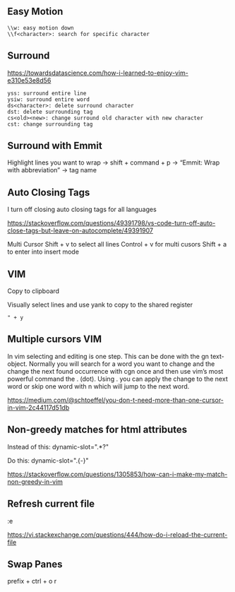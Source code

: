 ## Easy Motion

```
\\w: easy motion down
\\f<character>: search for specific character 
```


## Surround

https://towardsdatascience.com/how-i-learned-to-enjoy-vim-e310e53e8d56

```
yss: surround entire line
ysiw: surround entire word
ds<character>: delete surround character
dst: delete surrounding tag
cs<old><new>: change surround old character with new character
cst: change surrounding tag
```

## Surround with Emmit

Highlight lines you want to wrap -> shift + command + p -> “Emmit: Wrap with abbreviation” -> tag name

## Auto Closing Tags

I turn off closing auto closing tags for all languages

https://stackoverflow.com/questions/49391798/vs-code-turn-off-auto-close-tags-but-leave-on-autocomplete/49391907


Multi Cursor
Shift + v to select all lines
Control + v for multi cusors
Shift + a to enter into insert mode


## VIM

Copy to clipboard

Visually select lines and use yank to copy to the shared register

```
" + y
```

## Multiple cursors VIM

In vim selecting and editing is one step. This can be done with the gn text-object. Normally you will search for a word you want to change and the change the next found occurrence with cgn once and then use vim’s most powerful command the . (dot). Using . you can apply the change to the next word or skip one word with n which will jump to the next word.

https://medium.com/@schtoeffel/you-don-t-need-more-than-one-cursor-in-vim-2c44117d51db


## Non-greedy matches for html attributes

Instead of this: dynamic-slot=".*?"

Do this: dynamic-slot=".\{-}"


https://stackoverflow.com/questions/1305853/how-can-i-make-my-match-non-greedy-in-vim


## Refresh current file

:e



https://vi.stackexchange.com/questions/444/how-do-i-reload-the-current-file

## Swap Panes

prefix + ctrl + o
r
